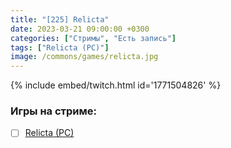 ```yaml
---
title: "[225] Relicta"
date: 2023-03-21 09:00:00 +0300
categories: ["Стримы", "Есть запись"]
tags: ["Relicta (PC)"]
image: /commons/games/relicta.jpg
---
```


{% include embed/twitch.html id='1771504826' %}

### Игры на стриме:
+ [ ] [Relicta (PC)](/tags/relicta-pc)
